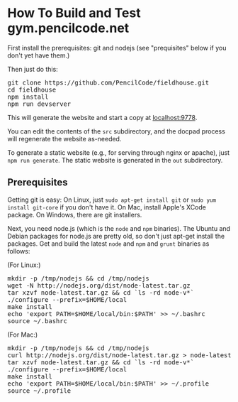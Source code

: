 How To Build and Test gym.pencilcode.net
========================================
First install the prerequisites: git and nodejs (see "prequisites"
below if you don't yet have them.)

Then just do this:

<pre>
git clone https://github.com/PencilCode/fieldhouse.git
cd fieldhouse
npm install
npm run devserver
</pre>

This will generate the website and start a copy at
[localhost:9778](http://localhost:9778/).

You can edit the contents of the `src` subdirectory, and the
docpad process will regenerate the website as-needed.

To generate a static website (e.g., for serving through nginx or apache),
just `npm run generate`.  The static website is generated in the
`out` subdirectory.

Prerequisites
-------------

Getting git is easy:  On Linux, just `sudo apt-get install git` or
`sudo yum install git-core` if you don't have it.  On Mac, install
Apple's XCode package.  On Windows, there are git installers.

Next, you need node.js (which is the `node` and `npm` binaries).
The Ubuntu and Debian packages for node.js are pretty old, so don't
just apt-get install the packages.  Get and build the latest `node` and
`npm` and `grunt` binaries as follows:

(For Linux:)

<pre>
mkdir -p /tmp/nodejs && cd /tmp/nodejs
wget -N http://nodejs.org/dist/node-latest.tar.gz
tar xzvf node-latest.tar.gz && cd `ls -rd node-v*`
./configure --prefix=$HOME/local
make install
echo 'export PATH=$HOME/local/bin:$PATH' &gt;&gt; ~/.bashrc
source ~/.bashrc
</pre>

(For Mac:)

<pre>
mkdir -p /tmp/nodejs && cd /tmp/nodejs
curl http://nodejs.org/dist/node-latest.tar.gz > node-latest.tar.gz
tar xzvf node-latest.tar.gz && cd `ls -rd node-v*`
./configure --prefix=$HOME/local
make install
echo 'export PATH=$HOME/local/bin:$PATH' &gt;&gt; ~/.profile
source ~/.profile
</pre>

